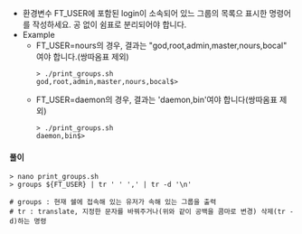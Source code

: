 - 환경변수 FT_USER에 포함된 login이 소속되어 있느 그룹의 목록으 표시한 명령어를 작성하세요. 공 없이 쉼표로 분리되어야 합니다.
- Example
  - FT_USER=nours의 경우, 결과는 "god,root,admin,master,nours,bocal" 여야 합니다.(쌍따옴표 제외)
    ```shell
    > ./print_groups.sh
    god,root,admin,master,nours,bocal$>
    ```
  - FT_USER=daemon의 경우, 결과는 'daemon,bin'여야 합니다(쌍따옴표 제외)
    ```shell
    > ./print_groups.sh
    daemon,bin$>
    ```

#### 풀이

```shell
> nano print_groups.sh
> groups ${FT_USER} | tr ' ' ',' | tr -d '\n'

# groups : 현재 쉘에 접속해 있는 유저가 속해 있는 그룹을 출력
# tr : translate, 지정한 문자를 바꿔주거나(위와 같이 공백을 콤마로 변경) 삭제(tr -d)하는 명령
```


